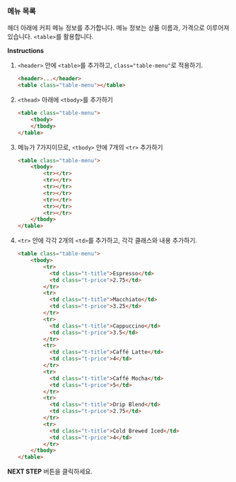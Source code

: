 ### 메뉴 목록
헤더 아래에 커피 메뉴 정보를 추가합니다. 메뉴 정보는 상품 이름과, 가격으로 이루어져있습니다. `<table>`를 활용합니다. 

**Instructions**
1. `<header>` 안에 `<table>`를 추가하고, `class="table-menu"`로 적용하기. 
    ```html
    <header>...</header>
    <table class="table-menu"></table>
    ```

1. `<thead>` 아래에 `<tbody>`를 추가하기
    ```html
    <table class="table-menu">
        <tbody>
        </tbody>
    </table>
    ```

1. 메뉴가 7가지이므로, `<tbody>` 안에 7개의 `<tr>` 추가하기
    ```html
    <table class="table-menu">
        <tbody>
            <tr></tr>
            <tr></tr>
            <tr></tr>
            <tr></tr>
            <tr></tr>
            <tr></tr>
            <tr></tr>
        </tbody>
    </table>
    ```

1. `<tr>` 안에 각각 2개의 `<td>`를 추가하고, 각각 클래스와 내용 추가하기.
    ```html
    <table class="table-menu">
        <tbody>
            <tr>
              <td class="t-title">Espresso</td>
              <td class="t-price">2.75</td>
            </tr>
            <tr>
              <td class="t-title">Macchiato</td>
              <td class="t-price">3.25</td>
            </tr>
            <tr>
              <td class="t-title">Cappuccino</td>
              <td class="t-price">3.5</td>
            </tr>
            <tr>
              <td class="t-title">Caffé Latte</td>
              <td class="t-price">4</td>
            </tr>
            <tr>
              <td class="t-title">Caffé Mocha</td>
              <td class="t-price">5</td>
            </tr>
            <tr>
              <td class="t-title">Drip Blend</td>
              <td class="t-price">2.75</td>
            </tr>
            <tr>
              <td class="t-title">Cold Brewed Iced</td>
              <td class="t-price">4</td>
            </tr>
        </tbody>
    </table>
    ```

**NEXT STEP** 버튼을 클릭하세요.
